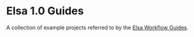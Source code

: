 # Elsa 1.0 Guides
A collection of example projects referred to by the [Elsa Workflow Guides](https://elsa-workflows.github.io/elsa-core/docs/guides/guides-dashboard).
